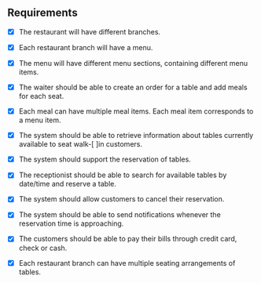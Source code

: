 ## Requirements


-[x] The restaurant will have different branches.

-[x] Each restaurant branch will have a menu.

-[x] The menu will have different menu sections, containing different menu items.

-[x] The waiter should be able to create an order for a table and add meals for each seat.

-[x] Each meal can have multiple meal items. Each meal item corresponds to a menu item.

-[x] The system should be able to retrieve information about tables currently available to seat walk-[ ]in customers.

-[x] The system should support the reservation of tables.

-[x] The receptionist should be able to search for available tables by date/time and reserve a table.

-[x] The system should allow customers to cancel their reservation.

-[x] The system should be able to send notifications whenever the reservation time is approaching.

-[x] The customers should be able to pay their bills through credit card, check or cash.

-[x] Each restaurant branch can have multiple seating arrangements of tables.
